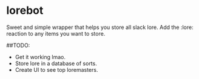 # lorebot

Sweet and simple wrapper that helps you store all slack lore. Add the :lore: reaction to any items you want to store.  

##TODO:
- Get it working lmao.
- Store lore in a database of sorts.
- Create UI to see top loremasters.